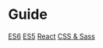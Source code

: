 # Guide
[ES6](https://github.com/daqi/Guide/blob/master/Javascript.md)
[ES5](https://github.com/daqi/Guide/blob/master/ES5.md)
[React](https://github.com/daqi/Guide/blob/master/React.md)
[CSS & Sass](https://github.com/daqi/Guide/blob/master/CSS.md)

